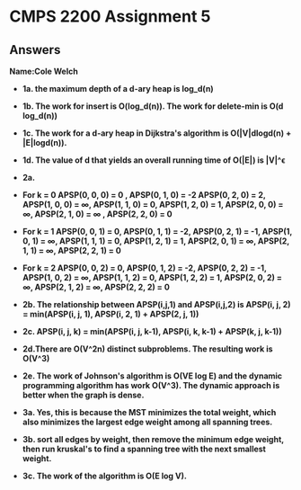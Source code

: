 # CMPS 2200 Assignment 5
## Answers

**Name:**____Cole Welch____






- **1a. the maximum depth of a d-ary heap is log_d(n)**


- **1b. The work for insert is O(log_d(n)). The work for delete-min is O(d log_d(n))**


- **1c. The work for a d-ary heap in Dijkstra's algorithm is O(|V|dlogd(n) + |E|logd(n)).**

- **1d. The value of d that yields an overall running time of O(|E|) is |V|^ϵ**


- **2a.**
- **For k = 0 APSP(0, 0, 0) = 0 , APSP(0, 1, 0) = -2 APSP(0, 2, 0) = 2, APSP(1, 0, 0) = ∞, APSP(1, 1, 0) = 0, APSP(1, 2, 0) = 1, APSP(2, 0, 0) = ∞, APSP(2, 1, 0) = ∞ , APSP(2, 2, 0) = 0**
- **For k = 1 APSP(0, 0, 1) = 0, APSP(0, 1, 1) = -2, APSP(0, 2, 1) = -1, APSP(1, 0, 1) = ∞, APSP(1, 1, 1) = 0, APSP(1, 2, 1) = 1, APSP(2, 0, 1) = ∞, APSP(2, 1, 1) = ∞, APSP(2, 2, 1) = 0**
- **For k = 2 APSP(0, 0, 2) = 0, APSP(0, 1, 2) = -2, APSP(0, 2, 2) = -1, APSP(1, 0, 2) = ∞, APSP(1, 1, 2) = 0, APSP(1, 2, 2) = 1, APSP(2, 0, 2) = ∞, APSP(2, 1, 2) = ∞, APSP(2, 2, 2) = 0**

- **2b. The relationship between APSP(i,j,1) and APSP(i,j,2) is APSP(i, j, 2) = min(APSP(i, j, 1), APSP(i, 2, 1) + APSP(2, j, 1))**


- **2c. APSP(i, j, k) = min(APSP(i, j, k-1), APSP(i, k, k-1) + APSP(k, j, k-1))**

- **2d.There are O(V^2n) distinct subproblems. The resulting work is O(V^3)**

- **2e. The work of Johnson's algorithm is O(VE log E) and the dynamic programming algorithm has work O(V^3). The dynamic approach is better when the graph is dense.**



- **3a. Yes, this is because the MST minimizes the total weight, which also minimizes the largest edge weight among all spanning trees.**


- **3b. sort all edges by weight, then remove the minimum edge weight, then run kruskal's to find a spanning tree with the next smallest weight.**


- **3c. The work of the algorithm is O(E log V).**
